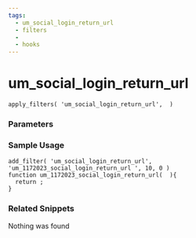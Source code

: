 ```yaml
---
tags: 
  - um_social_login_return_url
  - filters
  - 
  - hooks
---
```

# um\_social\_login\_return\_url

``` php:no-line-numbers
apply_filters( 'um_social_login_return_url',  )
```
<div class='hook-sep'></div>

### Parameters

<div class='hook-sep'></div>



### Sample Usage

``` php:no-line-numbers
add_filter( 'um_social_login_return_url', 'um_1172023_social_login_return_url ', 10, 0 )
function um_1172023_social_login_return_url(  ){
  return ;
}
```
<div class='hook-sep'></div>



### Related Snippets

Nothing was found

